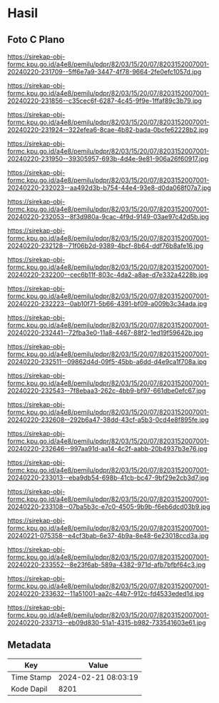 # Hasil

## Foto C Plano

https://sirekap-obj-formc.kpu.go.id/a4e8/pemilu/pdpr/82/03/15/20/07/8203152007001-20240220-231709--5ff6e7a9-3447-4f78-9664-2fe0efc1057d.jpg

https://sirekap-obj-formc.kpu.go.id/a4e8/pemilu/pdpr/82/03/15/20/07/8203152007001-20240220-231856--c35cec6f-6287-4c45-9f9e-1ffaf89c3b79.jpg

https://sirekap-obj-formc.kpu.go.id/a4e8/pemilu/pdpr/82/03/15/20/07/8203152007001-20240220-231924--322efea6-8cae-4b82-bada-0bcfe62228b2.jpg

https://sirekap-obj-formc.kpu.go.id/a4e8/pemilu/pdpr/82/03/15/20/07/8203152007001-20240220-231950--39305957-693b-4d4e-9e81-906a26f60917.jpg

https://sirekap-obj-formc.kpu.go.id/a4e8/pemilu/pdpr/82/03/15/20/07/8203152007001-20240220-232023--aa492d3b-b754-44e4-93e8-d0da068f07a7.jpg

https://sirekap-obj-formc.kpu.go.id/a4e8/pemilu/pdpr/82/03/15/20/07/8203152007001-20240220-232053--8f3d980a-9cac-4f9d-9149-03ae97c42d5b.jpg

https://sirekap-obj-formc.kpu.go.id/a4e8/pemilu/pdpr/82/03/15/20/07/8203152007001-20240220-232128--71f06b2d-9389-4bcf-8b64-ddf76b8afe16.jpg

https://sirekap-obj-formc.kpu.go.id/a4e8/pemilu/pdpr/82/03/15/20/07/8203152007001-20240220-232200--cec6b11f-803c-4da2-a8ae-d7e332a4228b.jpg

https://sirekap-obj-formc.kpu.go.id/a4e8/pemilu/pdpr/82/03/15/20/07/8203152007001-20240220-232223--0ab10f71-5b66-4391-bf09-a009b3c34ada.jpg

https://sirekap-obj-formc.kpu.go.id/a4e8/pemilu/pdpr/82/03/15/20/07/8203152007001-20240220-232441--72fba3e0-11a8-4467-88f2-1ed19f59642b.jpg

https://sirekap-obj-formc.kpu.go.id/a4e8/pemilu/pdpr/82/03/15/20/07/8203152007001-20240220-232511--09862d4d-09f5-45bb-a6dd-d4e9ca1f708a.jpg

https://sirekap-obj-formc.kpu.go.id/a4e8/pemilu/pdpr/82/03/15/20/07/8203152007001-20240220-232543--7f8ebaa3-262c-4bb9-bf97-661dbe0efc67.jpg

https://sirekap-obj-formc.kpu.go.id/a4e8/pemilu/pdpr/82/03/15/20/07/8203152007001-20240220-232608--292b6a47-38dd-43cf-a5b3-0cd4e8f895fe.jpg

https://sirekap-obj-formc.kpu.go.id/a4e8/pemilu/pdpr/82/03/15/20/07/8203152007001-20240220-232646--997aa91d-aa14-4c2f-aabb-20b4937b3e76.jpg

https://sirekap-obj-formc.kpu.go.id/a4e8/pemilu/pdpr/82/03/15/20/07/8203152007001-20240220-233013--eba9db54-698b-41cb-bc47-9bf29e2cb3d7.jpg

https://sirekap-obj-formc.kpu.go.id/a4e8/pemilu/pdpr/82/03/15/20/07/8203152007001-20240220-233108--07ba5b3c-e7c0-4505-9b9b-f6eb6dcd03b9.jpg

https://sirekap-obj-formc.kpu.go.id/a4e8/pemilu/pdpr/82/03/15/20/07/8203152007001-20240221-075358--e4cf3bab-6e37-4b9a-8e48-6e23018ccd3a.jpg

https://sirekap-obj-formc.kpu.go.id/a4e8/pemilu/pdpr/82/03/15/20/07/8203152007001-20240220-233552--8e23f6ab-589a-4382-971d-afb7bfbf64c3.jpg

https://sirekap-obj-formc.kpu.go.id/a4e8/pemilu/pdpr/82/03/15/20/07/8203152007001-20240220-233632--11a51001-aa2c-44b7-912c-fd4533eded1d.jpg

https://sirekap-obj-formc.kpu.go.id/a4e8/pemilu/pdpr/82/03/15/20/07/8203152007001-20240220-233713--eb09d830-51a1-4315-b982-733541603e61.jpg


## Metadata

| Key        | Value               |
| ---------- | ------------------- |
| Time Stamp | 2024-02-21 08:03:19 |
| Kode Dapil | 8201                |



